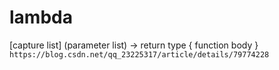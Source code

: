 # lambda  

[capture list] (parameter list) -> return type { function body }
`https://blog.csdn.net/qq_23225317/article/details/79774228`